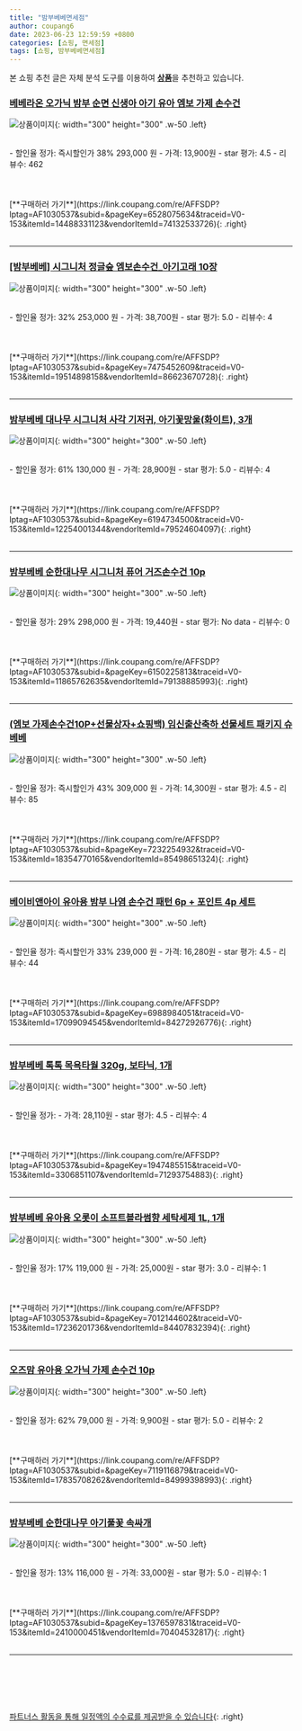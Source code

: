 ```yaml
---
title: "밤부베베면세점"
author: coupang6
date: 2023-06-23 12:59:59 +0800
categories: [쇼핑, 면세점]
tags: [쇼핑, 밤부베베면세점]
---
```


본 쇼핑 추천 글은 자체 분석 도구를 이용하여 [**상품**](https://link.coupang.com/a/bao1ui)을 추천하고 있습니다.

### [베베라온 오가닉 밤부 순면 신생아 아기 유아 엠보 가제 손수건](https://link.coupang.com/re/AFFSDP?lptag=AF1030537&subid=&pageKey=6528075634&traceid=V0-153&itemId=14488331123&vendorItemId=74132533726)

![상품이미지](https://thumbnail9.coupangcdn.com/thumbnails/remote/230x230ex/image/vendor_inventory/b679/aebbd0f60d8d6a5c4cb9fed516bf2f481bcbb69c37e585275c521d7bf7df.jpg){: width="300" height="300" .w-50 .left}


<br>
- 할인율 정가: 즉시할인가 38%  293,000   원
- 가격: 13,900원
- star 평가: 4.5
- 리뷰수: 462
<br>
<br>
<br>
<br>
[**구매하러 가기**](https://link.coupang.com/re/AFFSDP?lptag=AF1030537&subid=&pageKey=6528075634&traceid=V0-153&itemId=14488331123&vendorItemId=74132533726){: .right}
<br>
<br>

---

### [[밤부베베] 시그니처 정글숲 엠보손수건_아기고래 10장](https://link.coupang.com/re/AFFSDP?lptag=AF1030537&subid=&pageKey=7475452609&traceid=V0-153&itemId=19514898158&vendorItemId=86623670728)

![상품이미지](https://thumbnail6.coupangcdn.com/thumbnails/remote/230x230ex/image/vendor_inventory/a3ae/42b2d92a8144723664f38574c9b3d6c51f2a77fca5f782101e2e33acb447.jpg){: width="300" height="300" .w-50 .left}


<br>
- 할인율 정가: 32%  253,000   원
- 가격: 38,700원
- star 평가: 5.0
- 리뷰수: 4
<br>
<br>
<br>
<br>
[**구매하러 가기**](https://link.coupang.com/re/AFFSDP?lptag=AF1030537&subid=&pageKey=7475452609&traceid=V0-153&itemId=19514898158&vendorItemId=86623670728){: .right}
<br>
<br>

---

### [밤부베베 대나무 시그니처 사각 기저귀, 아기꽃망울(화이트), 3개](https://link.coupang.com/re/AFFSDP?lptag=AF1030537&subid=&pageKey=6194734500&traceid=V0-153&itemId=12254001344&vendorItemId=79524604097)

![상품이미지](https://thumbnail8.coupangcdn.com/thumbnails/remote/230x230ex/image/retail/images/2021/11/22/11/1/ae14f3a0-8981-4668-8924-44c677da9b3c.jpg){: width="300" height="300" .w-50 .left}


<br>
- 할인율 정가: 61%  130,000   원
- 가격: 28,900원
- star 평가: 5.0
- 리뷰수: 4
<br>
<br>
<br>
<br>
[**구매하러 가기**](https://link.coupang.com/re/AFFSDP?lptag=AF1030537&subid=&pageKey=6194734500&traceid=V0-153&itemId=12254001344&vendorItemId=79524604097){: .right}
<br>
<br>

---

### [밤부베베 순한대나무 시그니처 퓨어 거즈손수건 10p](https://link.coupang.com/re/AFFSDP?lptag=AF1030537&subid=&pageKey=6150225813&traceid=V0-153&itemId=11865762635&vendorItemId=79138885993)

![상품이미지](https://thumbnail8.coupangcdn.com/thumbnails/remote/230x230ex/image/retail/images/2021/10/29/10/9/6afa7de3-b778-488b-9740-b15cf8886928.jpg){: width="300" height="300" .w-50 .left}


<br>
- 할인율 정가: 29%  298,000   원
- 가격: 19,440원
- star 평가: No data
- 리뷰수: 0
<br>
<br>
<br>
<br>
[**구매하러 가기**](https://link.coupang.com/re/AFFSDP?lptag=AF1030537&subid=&pageKey=6150225813&traceid=V0-153&itemId=11865762635&vendorItemId=79138885993){: .right}
<br>
<br>

---

### [(엠보 가제손수건10P+선물상자+쇼핑백) 임신출산축하 선물세트 패키지 슈베베](https://link.coupang.com/re/AFFSDP?lptag=AF1030537&subid=&pageKey=7232254932&traceid=V0-153&itemId=18354770165&vendorItemId=85498651324)

![상품이미지](https://thumbnail10.coupangcdn.com/thumbnails/remote/230x230ex/image/vendor_inventory/ffda/a48215b18573443498d0f78abfa2f844cfbdd442a8233ec8c5c301d20265.jpg){: width="300" height="300" .w-50 .left}


<br>
- 할인율 정가: 즉시할인가 43%  309,000   원
- 가격: 14,300원
- star 평가: 4.5
- 리뷰수: 85
<br>
<br>
<br>
<br>
[**구매하러 가기**](https://link.coupang.com/re/AFFSDP?lptag=AF1030537&subid=&pageKey=7232254932&traceid=V0-153&itemId=18354770165&vendorItemId=85498651324){: .right}
<br>
<br>

---

### [베이비앤아이 유아용 밤부 나염 손수건 패턴 6p + 포인트 4p 세트](https://link.coupang.com/re/AFFSDP?lptag=AF1030537&subid=&pageKey=6988984051&traceid=V0-153&itemId=17099094545&vendorItemId=84272926776)

![상품이미지](https://thumbnail8.coupangcdn.com/thumbnails/remote/230x230ex/image/retail/images/2022/12/12/17/7/1407d8b7-978a-4db1-a473-9286d66f2452.jpg){: width="300" height="300" .w-50 .left}


<br>
- 할인율 정가: 즉시할인가 33%  239,000   원
- 가격: 16,280원
- star 평가: 4.5
- 리뷰수: 44
<br>
<br>
<br>
<br>
[**구매하러 가기**](https://link.coupang.com/re/AFFSDP?lptag=AF1030537&subid=&pageKey=6988984051&traceid=V0-153&itemId=17099094545&vendorItemId=84272926776){: .right}
<br>
<br>

---

### [밤부베베 톡톡 목욕타월 320g, 보타닉, 1개](https://link.coupang.com/re/AFFSDP?lptag=AF1030537&subid=&pageKey=1947485515&traceid=V0-153&itemId=3306851107&vendorItemId=71293754883)

![상품이미지](https://thumbnail8.coupangcdn.com/thumbnails/remote/230x230ex/image/retail/images/15034143276165714-8194ef73-395e-43bd-931e-a612b9dd5158.jpg){: width="300" height="300" .w-50 .left}


<br>
- 할인율 정가: 
- 가격: 28,110원
- star 평가: 4.5
- 리뷰수: 4
<br>
<br>
<br>
<br>
[**구매하러 가기**](https://link.coupang.com/re/AFFSDP?lptag=AF1030537&subid=&pageKey=1947485515&traceid=V0-153&itemId=3306851107&vendorItemId=71293754883){: .right}
<br>
<br>

---

### [밤부베베 유아용 오롯이 소프트블라썸향 세탁세제 1L, 1개](https://link.coupang.com/re/AFFSDP?lptag=AF1030537&subid=&pageKey=7012144602&traceid=V0-153&itemId=17236201736&vendorItemId=84407832394)

![상품이미지](https://thumbnail7.coupangcdn.com/thumbnails/remote/230x230ex/image/vendor_inventory/7469/9f3cb42746a5e916c3f64deb21f6c5a2309e7207a35df6ee171ecace08eb.jpg){: width="300" height="300" .w-50 .left}


<br>
- 할인율 정가: 17%  119,000   원
- 가격: 25,000원
- star 평가: 3.0
- 리뷰수: 1
<br>
<br>
<br>
<br>
[**구매하러 가기**](https://link.coupang.com/re/AFFSDP?lptag=AF1030537&subid=&pageKey=7012144602&traceid=V0-153&itemId=17236201736&vendorItemId=84407832394){: .right}
<br>
<br>

---

### [오즈맘 유아용 오가닉 가제 손수건 10p](https://link.coupang.com/re/AFFSDP?lptag=AF1030537&subid=&pageKey=7119116879&traceid=V0-153&itemId=17835708262&vendorItemId=84999398993)

![상품이미지](https://thumbnail6.coupangcdn.com/thumbnails/remote/230x230ex/image/retail/images/2023/02/08/17/2/580e87f6-0eff-4666-81eb-f5bd3c1b6bdc.jpg){: width="300" height="300" .w-50 .left}


<br>
- 할인율 정가: 62%  79,000   원
- 가격: 9,900원
- star 평가: 5.0
- 리뷰수: 2
<br>
<br>
<br>
<br>
[**구매하러 가기**](https://link.coupang.com/re/AFFSDP?lptag=AF1030537&subid=&pageKey=7119116879&traceid=V0-153&itemId=17835708262&vendorItemId=84999398993){: .right}
<br>
<br>

---

### [밤부베베 순한대나무 아기풀꽃 속싸개](https://link.coupang.com/re/AFFSDP?lptag=AF1030537&subid=&pageKey=1376597831&traceid=V0-153&itemId=2410000451&vendorItemId=70404532817)

![상품이미지](https://thumbnail6.coupangcdn.com/thumbnails/remote/230x230ex/image/retail/images/3654178676035541-cc9f6ab9-2ebe-4a97-af26-020f0a0011d5.jpg){: width="300" height="300" .w-50 .left}


<br>
- 할인율 정가: 13%  116,000   원
- 가격: 33,000원
- star 평가: 5.0
- 리뷰수: 1
<br>
<br>
<br>
<br>
[**구매하러 가기**](https://link.coupang.com/re/AFFSDP?lptag=AF1030537&subid=&pageKey=1376597831&traceid=V0-153&itemId=2410000451&vendorItemId=70404532817){: .right}
<br>
<br>

---
<br><br><br><br><br> [파트너스 활동을 통해 일정액의 수수료를 제공받을 수 있습니다](https://link.coupang.com/a/bao1ui){: .right}